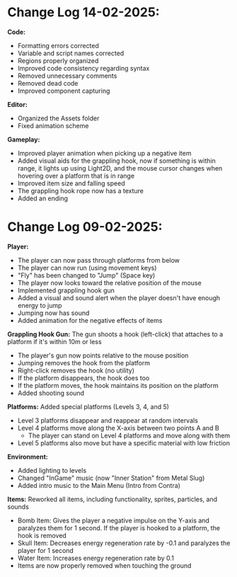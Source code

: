 # Change Log 14-02-2025:

**Code:**

- Formatting errors corrected
- Variable and script names corrected
- Regions properly organized
- Improved code consistency regarding syntax
- Removed unnecessary comments
- Removed dead code
- Improved component capturing

**Editor:**

- Organized the Assets folder
- Fixed animation scheme

**Gameplay:**

- Improved player animation when picking up a negative item
- Added visual aids for the grappling hook, now if something is within range, it lights up using Light2D, and the mouse cursor changes when hovering over a platform that is in range
- Improved item size and falling speed
- The grappling hook rope now has a texture
- Added an ending

# Change Log 09-02-2025:

**Player:**

- The player can now pass through platforms from below
- The player can now run (using movement keys)
- "Fly" has been changed to "Jump" (Space key)
- The player now looks toward the relative position of the mouse
- Implemented grappling hook gun
- Added a visual and sound alert when the player doesn't have enough energy to jump
- Jumping now has sound
- Added animation for the negative effects of items

**Grappling Hook Gun:** The gun shoots a hook (left-click) that attaches to a platform if it's within 10m or less

- The player's gun now points relative to the mouse position
- Jumping removes the hook from the platform
- Right-click removes the hook (no utility)
- If the platform disappears, the hook does too
- If the platform moves, the hook maintains its position on the platform
- Added shooting sound

**Platforms:** Added special platforms (Levels 3, 4, and 5)

- Level 3 platforms disappear and reappear at random intervals
- Level 4 platforms move along the X-axis between two points A and B
  - The player can stand on Level 4 platforms and move along with them
- Level 5 platforms also move but have a specific material with low friction

**Environment:**

- Added lighting to levels
- Changed "InGame" music (now "Inner Station" from Metal Slug)
- Added intro music to the Main Menu (Intro from Contra)

**Items:** Reworked all items, including functionality, sprites, particles, and sounds

- Bomb Item: Gives the player a negative impulse on the Y-axis and paralyzes them for 1 second. If the player is hooked to a platform, the hook is removed
- Skull Item: Decreases energy regeneration rate by -0.1 and paralyzes the player for 1 second
- Water Item: Increases energy regeneration rate by 0.1
- Items are now properly removed when touching the ground

